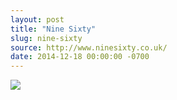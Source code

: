 ```yaml
---
layout: post
title: "Nine Sixty"
slug: nine-sixty
source: http://www.ninesixty.co.uk/
date: 2014-12-18 00:00:00 -0700
---
```


<img src="{{ site.url }}/assets/img/screenshots/nine-sixty.jpg">
